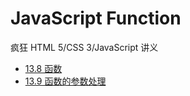 # JavaScript Function

疯狂 HTML 5/CSS 3/JavaScript 讲义

- [13.8 函数](https://gitee.com/mrhuangyuhui/notes/blob/master/books/javascript/crazy-html5-css3-js/ch13.md?oid=45b9772e1ed3ebbab78c2d3641a7655200da3c2b#138-%E5%87%BD%E6%95%B0)
- [13.9 函数的参数处理](https://gitee.com/mrhuangyuhui/notes/blob/master/books/javascript/crazy-html5-css3-js/ch13.md?oid=45b9772e1ed3ebbab78c2d3641a7655200da3c2b#139-%E5%87%BD%E6%95%B0%E7%9A%84%E5%8F%82%E6%95%B0%E5%A4%84%E7%90%86)